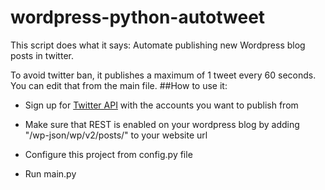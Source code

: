 # wordpress-python-autotweet
This script does what it says: Automate publishing new Wordpress blog posts in twitter.

To avoid twitter ban, it publishes a maximum of 1 tweet every 60 seconds. You can edit that from the main file.
##How to use it:
- Sign up for [Twitter API](https://developer.twitter.com/) with the accounts you want to publish from

- Make sure that REST is enabled on your wordpress blog by adding "/wp-json/wp/v2/posts/" to your website url

- Configure this project from config.py file

- Run main.py

